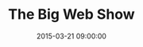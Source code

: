 ---
title:  "The Big Web Show"
date:   2015-03-21 09:00:00
categories: podcasts
book-author: "Jeffery Zeldman"
cover-image: http://a2.mzstatic.com/au/r30/Music4/v4/df/f6/b2/dff6b2ad-9068-f91c-11c1-e3dafef47ad6/cover170x170.jpeg
buy-link: https://itunes.apple.com/au/podcast/the-big-web-show/id370445683?mt=2
layout: "library-page"

---